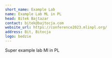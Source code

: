 ```yaml
---
short_name: Example Lab
name: Example Lab ML in PL
head: Bitek Bajtazar
contact: bitek@bajtocja.com
website_url: https://conference2023.mlinpl.org/
address: Bit, Bitocja
logo: bedzie
---
```


Super example lab Ml in PL